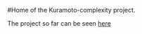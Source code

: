 #Home of the Kuramoto-complexity project.

The project so far can be seen [here](http://nbviewer.ipython.org/github/calugo/Kuramoto/blob/master/NOTES.ipynb)
